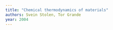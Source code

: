```yaml
---
title: "Chemical thermodynamics of materials"
authors: Svein Stolen, Tor Grande
year: 2004
---
```


